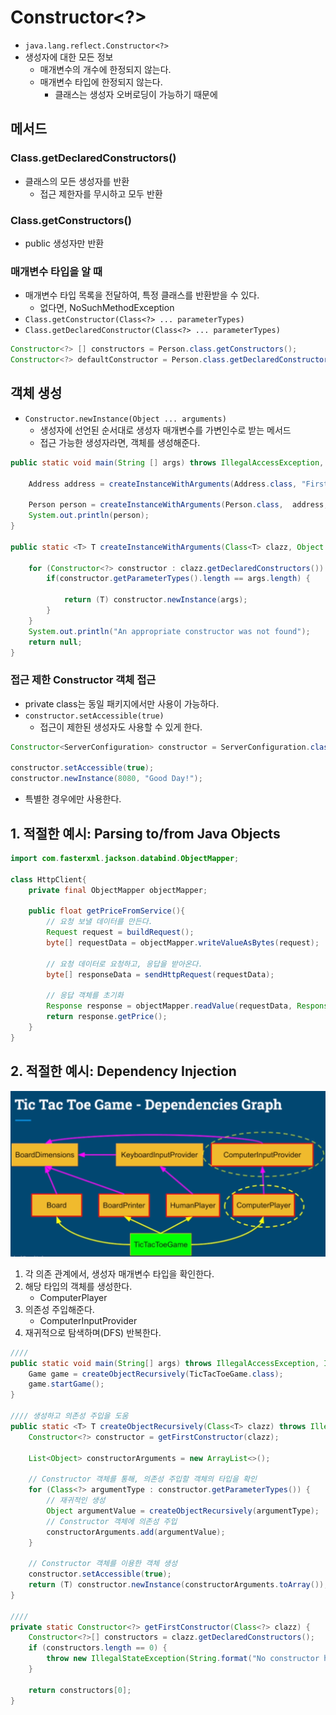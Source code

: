 # Constructor<?>
- `java.lang.reflect.Constructor<?>`
- 생성자에 대한 모든 정보
    - 매개변수의 개수에 한정되지 않는다.
    - 매개변수 타입에 한정되지 않는다.
        - 클래스는 생성자 오버로딩이 가능하기 때문에

## 메서드
### Class.getDeclaredConstructors()
- 클래스의 모든 생성자를 반환
    - 접근 제한자를 무시하고 모두 반환

### Class.getConstructors()
- public 생성자만 반환

### 매개변수 타입을 알 때
- 매개변수 타입 목록을 전달하여, 특정 클래스를 반환받을 수 있다.
    - 없다면, NoSuchMethodException
- `Class.getConstructor(Class<?> ... parameterTypes)`
- `Class.getDeclaredConstructor(Class<?> ... parameterTypes)`

```java
Constructor<?> [] constructors = Person.class.getConstructors();
Constructor<?> defaultConstructor = Person.class.getDeclaredConstructor();
```

## 객체 생성
- `Constructor.newInstance(Object ... arguments)`
    - 생성자에 선언된 순서대로 생성자 매개변수를 가변인수로 받는 메서드
    - 접근 가능한 생성자라면, 객체를 생성해준다.

```java
public static void main(String [] args) throws IllegalAccessException, InstantiationException, InvocationTargetException {

    Address address = createInstanceWithArguments(Address.class, "First Street", 10);

    Person person = createInstanceWithArguments(Person.class,  address, "John", 20);
    System.out.println(person);
}

public static <T> T createInstanceWithArguments(Class<T> clazz, Object ... args) throws IllegalAccessException, InvocationTargetException, InstantiationException {

    for (Constructor<?> constructor : clazz.getDeclaredConstructors()) {
        if(constructor.getParameterTypes().length == args.length) {

            return (T) constructor.newInstance(args);
        }
    }
    System.out.println("An appropriate constructor was not found");
    return null;
}
```

### 접근 제한 Constructor 객체 접근
- private class는 동일 패키지에서만 사용이 가능하다.
- `constructor.setAccessible(true)`
    - 접근이 제한된 생성자도 사용할 수 있게 한다.
```java
Constructor<ServerConfiguration> constructor = ServerConfiguration.class.getDeclaredConstructor(int.class, String.class);

constructor.setAccessible(true);
constructor.newInstance(8080, "Good Day!");
```
- 특별한 경우에만 사용한다.

## 1. 적절한 예시: Parsing to/from Java Objects
```java
import com.fasterxml.jackson.databind.ObjectMapper;

class HttpClient{
    private final ObjectMapper objectMapper;

    public float getPriceFromService(){
        // 요청 보낼 데이터를 만든다.
        Request request = buildRequest();
        byte[] requestData = objectMapper.writeValueAsBytes(request);
        
        // 요청 데이터로 요청하고, 응답을 받아온다.
        byte[] responseData = sendHttpRequest(requestData);
        
        // 응답 객체를 초기화
        Response response = objectMapper.readValue(requestData, Response.class);
        return response.getPrice();
    }
}
```

## 2. 적절한 예시: Dependency Injection
![tictactoe_dependency](./img/tictactoe_dependency.PNG)
1. 각 의존 관계에서, 생성자 매개변수 타입을 확인한다.
2. 해당 타입의 객체를 생성한다.
    - ComputerPlayer
3. 의존성 주입해준다.
    - ComputerInputProvider
4. 재귀적으로 탐색하며(DFS) 반복한다.
```java
////
public static void main(String[] args) throws IllegalAccessException, InstantiationException, InvocationTargetException {
    Game game = createObjectRecursively(TicTacToeGame.class);
    game.startGame();
}

//// 생성하고 의존성 주입을 도움
public static <T> T createObjectRecursively(Class<T> clazz) throws IllegalAccessException, InvocationTargetException, InstantiationException {
    Constructor<?> constructor = getFirstConstructor(clazz);

    List<Object> constructorArguments = new ArrayList<>();

    // Constructor 객체를 통해, 의존성 주입할 객체의 타입을 확인
    for (Class<?> argumentType : constructor.getParameterTypes()) {
        // 재귀적인 생성
        Object argumentValue = createObjectRecursively(argumentType);
        // Constructor 객체에 의존성 주입
        constructorArguments.add(argumentValue);
    }

    // Constructor 객체를 이용한 객체 생성
    constructor.setAccessible(true);
    return (T) constructor.newInstance(constructorArguments.toArray());
}

////
private static Constructor<?> getFirstConstructor(Class<?> clazz) {
    Constructor<?>[] constructors = clazz.getDeclaredConstructors();
    if (constructors.length == 0) {
        throw new IllegalStateException(String.format("No constructor has been found for class %s", clazz.getName()));
    }

    return constructors[0];
}
```

